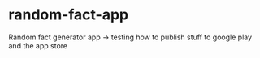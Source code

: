 # random-fact-app
Random fact generator app -> testing how to publish stuff to google play and the app store
